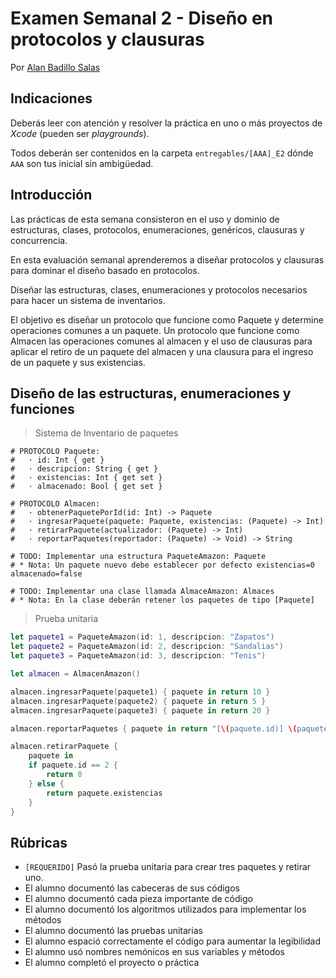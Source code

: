 # Examen Semanal 2 - Diseño en protocolos y clausuras

Por [Alan Badillo Salas](https://www.nomadacode.com)

## Indicaciones

Deberás leer con atención y resolver la práctica en uno o más proyectos de *Xcode* (pueden ser *playgrounds*).

Todos deberán ser contenidos en la carpeta `entregables/[AAA]_E2` dónde `AAA` son tus inicial sin ambigüedad.

## Introducción

Las prácticas de esta semana consisteron en el uso y dominio de estructuras, clases, protocolos, enumeraciones, genéricos, clausuras y concurrencia.

En esta evaluación semanal aprenderemos a diseñar protocolos y clausuras para dominar el diseño basado en protocolos.

Diseñar las estructuras, clases, enumeraciones y protocolos necesarios para hacer un sistema de inventarios.

El objetivo es diseñar un protocolo que funcione como Paquete y determine operaciones comunes a un paquete. Un protocolo que funcione como Almacen las operaciones comunes al almacen y el uso de clausuras para aplicar el retiro de un paquete del almacen y una clausura para el ingreso de un paquete y sus existencias.

## Diseño de las estructuras, enumeraciones y funciones

> Sistema de Inventario de paquetes

```
# PROTOCOLO Paquete:
#   · id: Int { get }
#   · descripcion: String { get }
#   · existencias: Int { get set }
#   · almacenado: Bool { get set }

# PROTOCOLO Almacen:
#   · obtenerPaquetePorId(id: Int) -> Paquete
#   · ingresarPaquete(paquete: Paquete, existencias: (Paquete) -> Int)
#   · retirarPaquete(actualizador: (Paquete) -> Int)
#   · reportarPaquetes(reportador: (Paquete) -> Void) -> String 

# TODO: Implementar una estructura PaqueteAmazon: Paquete
# * Nota: Un paquete nuevo debe establecer por defecto existencias=0 almacenado=false

# TODO: Implementar una clase llamada AlmaceAmazon: Almaces
# * Nota: En la clase deberán retener los paquetes de tipo [Paquete]
```

> Prueba unitaria

```swift
let paquete1 = PaqueteAmazon(id: 1, descripcion: "Zapatos")
let paquete2 = PaqueteAmazon(id: 2, descripcion: "Sandalias")
let paquete3 = PaqueteAmazon(id: 3, descripcion: "Tenis")

let almacen = AlmacenAmazon()

almacen.ingresarPaquete(paquete1) { paquete in return 10 }
almacen.ingresarPaquete(paquete2) { paquete in return 5 }
almacen.ingresarPaquete(paquete3) { paquete in return 20 }

almacen.reportarPaquetes { paquete in return "[\(paquete.id)] \(paquete.nombre) (\(paquete.existencias)) [\(paquete.almacenado ? "ALMACENADO" : "SIN ALMACENAR")]" }

almacen.retirarPaquete {
    paquete in
    if paquete.id == 2 {
        return 0
    } else {
        return paquete.existencias
    }
}

```

## Rúbricas

* `[REQUERIDO]` Pasó la prueba unitaria para crear tres paquetes y retirar uno.
* El alumno documentó las cabeceras de sus códigos
* El alumno documentó cada pieza importante de código
* El alumno documentó los algoritmos utilizados para implementar los métodos
* El alumno documentó las pruebas unitarias
* El alumno espació correctamente el código para aumentar la legibilidad
* El alumno usó nombres nemónicos en sus variables y métodos
* El alumno completó el proyecto o práctica
